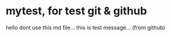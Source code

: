# mytest, for test git & github
hello dont use this md file...
this is test message... (from github)

